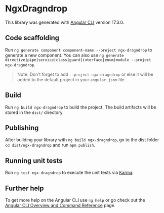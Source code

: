 # NgxDragndrop

This library was generated with [Angular CLI](https://github.com/angular/angular-cli) version 17.3.0.

## Code scaffolding

Run `ng generate component component-name --project ngx-dragndrop` to generate a new component. You can also use `ng generate directive|pipe|service|class|guard|interface|enum|module --project ngx-dragndrop`.
> Note: Don't forget to add `--project ngx-dragndrop` or else it will be added to the default project in your `angular.json` file. 

## Build

Run `ng build ngx-dragndrop` to build the project. The build artifacts will be stored in the `dist/` directory.

## Publishing

After building your library with `ng build ngx-dragndrop`, go to the dist folder `cd dist/ngx-dragndrop` and run `npm publish`.

## Running unit tests

Run `ng test ngx-dragndrop` to execute the unit tests via [Karma](https://karma-runner.github.io).

## Further help

To get more help on the Angular CLI use `ng help` or go check out the [Angular CLI Overview and Command Reference](https://angular.io/cli) page.
